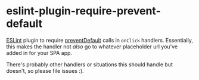 # eslint-plugin-require-prevent-default

[ESLint](https://eslint.org/) plugin to require [preventDefault](https://developer.mozilla.org/en-US/docs/Web/API/Event/preventDefault) calls in `onClick` handlers. Essentially, this makes the handler not _also_ go to whatever placeholder url you've added in for your SPA app.

There's probably other handlers or situations this should handle but doesn't, so please file issues :).

